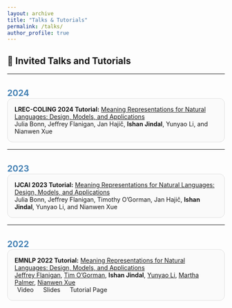 ```yaml
---
layout: archive
title: "Talks & Tutorials"
permalink: /talks/
author_profile: true
---
```


<h2>🎤 Invited Talks and Tutorials</h2>

<!-- Optional: Add CSS for card layout -->
<style>
.talk-card {
  border: 1px solid #e0e0e0;
  border-radius: 12px;
  padding: 16px;
  margin-bottom: 16px;
  background: #fafafa;
  transition: 0.2s ease-in-out;
}
.talk-card:hover {
  background: #f5f9ff;
  box-shadow: 0 2px 6px rgba(0,0,0,0.08);
}
.talk-year {
  color: SteelBlue;
  margin-top: 32px;
  font-size: 1.4em;
  font-weight: bold;
}
.talk-links a {
  margin-right: 12px;
  text-decoration: none;
}
.talk-links i {
  margin-right: 6px;
}
</style>

<!-- FontAwesome -->
<link rel="stylesheet" href="https://cdnjs.cloudflare.com/ajax/libs/font-awesome/6.4.0/css/all.min.css">

---

<div class="talk-year">2024</div>

<div class="talk-card">
  <div class="talk-title">
    <b>LREC-COLING 2024 Tutorial:</b> 
    <a href="https://lrec-coling-2024.org/tutorials/" target="_blank">
      Meaning Representations for Natural Languages: Design, Models, and Applications
    </a>
  </div>
  <div class="talk-authors">
    Julia Bonn, Jeffrey Flanigan, Jan Hajič, <b>Ishan Jindal</b>, Yunyao Li, and Nianwen Xue
  </div>
</div>

---

<div class="talk-year">2023</div>

<div class="talk-card">
  <div class="talk-title">
    <b>IJCAI 2023 Tutorial:</b> 
    <a href="https://ijcai-23.org/tutorials/" target="_blank">
      Meaning Representations for Natural Languages: Design, Models, and Applications
    </a>
  </div>
  <div class="talk-authors">
    Julia Bonn, Jeffrey Flanigan, Timothy O’Gorman, Jan Hajič, <b>Ishan Jindal</b>, Yunyao Li, and Nianwen Xue
  </div>
</div>

---

<div class="talk-year">2022</div>

<div class="talk-card">
  <div class="talk-title">
    <b>EMNLP 2022 Tutorial:</b> 
    <a href="https://aclanthology.org/2022.emnlp-tutorials.1/" target="_blank">
      Meaning Representations for Natural Languages: Design, Models, and Applications
    </a>
  </div>
  <div class="talk-authors">
    <a href="https://jflanigan.github.io/">Jeffrey Flanigan</a>, 
    <a href="https://timjogorman.github.io/">Tim O’Gorman</a>, 
    <b>Ishan Jindal</b>, 
    <a href="https://yunyaoli.github.io/">Yunyao Li</a>, 
    <a href="https://www.colorado.edu/faculty/palmer-martha">Martha Palmer</a>, 
    <a href="https://www.cs.brandeis.edu/~xuen/">Nianwen Xue</a>
  </div>
  <div class="talk-links">
    <a href="https://underline.io/events/342/posters/12864/poster/67463-meaning-representations-for-natural-languages-design-models-and-applications" target="_blank">
      <i class="fa-solid fa-video"></i> Video
    </a>
    <a href="https://drive.google.com/file/d/1LS6q5VRsERD7nWX4vlQVmoz0ksfAWPL7/view?usp=sharing" target="_blank">
      <i class="fa-solid fa-file-powerpoint"></i> Slides
    </a>
    <a href="https://2022.emnlp.org/program/tutorials/" target="_blank">
      <i class="fa-solid fa-globe"></i> Tutorial Page
    </a>
  </div>
</div>
